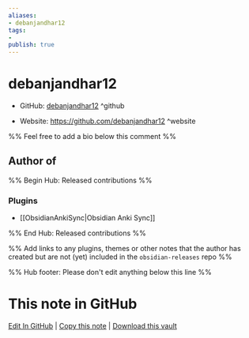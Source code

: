 ```yaml
---
aliases:
- debanjandhar12
tags:
- 
publish: true
---
```


# debanjandhar12

- GitHub: [debanjandhar12](https://github.com/debanjandhar12/) ^github
<!-- - Discord: `@` ^discord-->
- Website: <https://github.com/debanjandhar12> ^website
<!-- - [[Publish sites|Publish site]]: <https://> ^publish-->

%% Feel free to add a bio below this comment %%


## Author of

%% Begin Hub: Released contributions %%
### Plugins
- [[ObsidianAnkiSync|Obsidian Anki Sync]]

%% End Hub: Released contributions %%

%% Add links to any plugins, themes or other notes that the author has created but are not (yet) included in the `obsidian-releases` repo %%

<!--
### Unlisted plugins
-->

<!--
### Others
-->

<!--
## Sponsor this author
-->

<!-- - [[GitHub sponsors]]: [Sponsor @debanjandhar12 on GitHub Sponsors](https://github.com/sponsors/debanjandhar12) ^github-sponsor-->
<!-- - [[Buy me a coffee]]: <https://> ^buy-me-a-coffee-->
<!-- - [[PayPal]]: <https://> ^paypal-->
<!-- - [[Patreon]]: <https://> ^patreon-->

<!--
## Follow this author
-->

<!-- - [[YouTube Channels|On YouTube]]: <https://> ^youtube-->
<!-- - Twitter: <https://> ^twitter-->
<!-- - ... -->

%% Hub footer: Please don't edit anything below this line %%

# This note in GitHub

<span class="git-footer">[Edit In GitHub](https://github.dev/obsidian-community/obsidian-hub/blob/main/01%20-%20Community/People/debanjandhar12.md "git-hub-edit-note") | [Copy this note](https://raw.githubusercontent.com/obsidian-community/obsidian-hub/main/01%20-%20Community/People/debanjandhar12.md "git-hub-copy-note") | [Download this vault](https://github.com/obsidian-community/obsidian-hub/archive/refs/heads/main.zip "git-hub-download-vault") </span>
